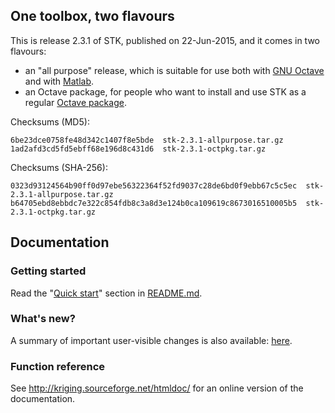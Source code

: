 ## One toolbox, two flavours

This is release 2.3.1 of STK, published on 22-Jun-2015, and it comes in two flavours:

 * an "all purpose" release, which is suitable for use both with [GNU Octave](http://www.gnu.org/software/octave/) and with [Matlab](www.mathworks.com/products/matlab/).
 * an Octave package, for people who want to install and use STK as a regular [Octave package](http://www.gnu.org/software/octave/doc/interpreter/Packages.html#Packages).

Checksums (MD5):
```
6be23dce0758fe48d342c1407f8e5bde  stk-2.3.1-allpurpose.tar.gz
1ad2afd3cd5fd5ebff68e196d8c431d6  stk-2.3.1-octpkg.tar.gz
```

Checksums (SHA-256):
```
0323d93124564b90ff0d97ebe56322364f52fd9037c28de6bd0f9ebb67c5c5ec  stk-2.3.1-allpurpose.tar.gz
b64705ebd8ebbdc7e322c854fdb8c3a8d3e124b0ca109619c8673016510005b5  stk-2.3.1-octpkg.tar.gz
```

## Documentation

### Getting started

Read the "[Quick start](https://github.com/stk-kriging/stk/blob/2.3.1/README.md#quick-start)" section in [README.md](https://github.com/stk-kriging/stk/blob/2.3.1/README.md).

### What's new?

A summary of important user-visible changes is also available: [here](http://kriging.sourceforge.net/htmldoc/NEWS.html).

### Function reference

See <http://kriging.sourceforge.net/htmldoc/> for an online version of the documentation.
